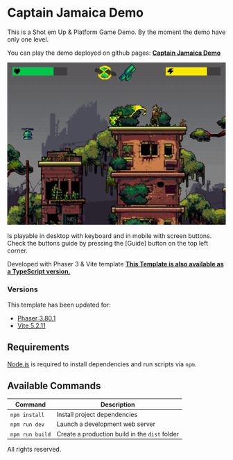 # Captain Jamaica Demo

This is a Shot em Up & Platform Game Demo.
By the moment the demo have only one level.

You can play the demo deployed on github pages:
**[Captain Jamaica Demo](https://alanreibel.github.io/captain-jamaica/)**

![screenshot](screenshot.png)


Is playable in desktop with keyboard and in mobile with screen buttons.
Check the buttons guide by pressing the [Guide] button on the top left corner.


Developed with Phaser 3 & Vite template
**[This Template is also available as a TypeScript version.](https://github.com/phaserjs/template-vite-ts)**

### Versions

This template has been updated for:

- [Phaser 3.80.1](https://github.com/phaserjs/phaser)
- [Vite 5.2.11](https://github.com/vitejs/vite)

## Requirements

[Node.js](https://nodejs.org) is required to install dependencies and run scripts via `npm`.

## Available Commands

| Command | Description |
|---------|-------------|
| `npm install` | Install project dependencies |
| `npm run dev` | Launch a development web server |
| `npm run build` | Create a production build in the `dist` folder |

All rights reserved.
